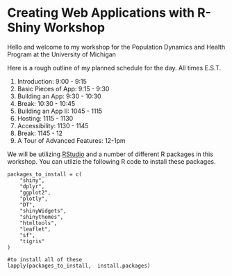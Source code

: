 # Creating Web Applications with R-Shiny Workshop

Hello and welcome to my workshop for the Population Dynamics and Health Program at the University of Michigan

Here is a rough outline of my planned schedule for the day. All times E.S.T.

1. Introduction: 9:00 - 9:15
2. Basic Pieces of App: 9:15 - 9:30
3. Building an App: 9:30 - 10:30
4. Break: 10:30 - 10:45
5. Building an App II: 1045 - 1115
6. Hosting: 1115 - 1130
7. Accessibility: 1130 - 1145
8. Break: 1145 - 12
9. A Tour of Advanced Features: 12-1pm

We will be utilizing [RStudio](https://posit.co/products/open-source/rstudio/) and a number of different R packages in this workshop.  You can utilzie the following R code to install these packages.

```{R}
packages_to_install = c(
    "shiny",
    "dplyr",
    "ggplot2",
    "plotly",
    "DT",
    "shinyWidgets",
    "shinythemes",
    "htmltools",
    "leaflet",
    "sf",
    "tigris"
)

#to install all of these
lapply(packages_to_install,  install.packages)
```
